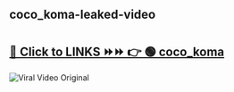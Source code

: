 
 ## coco_koma-leaked-video 

# <h2><a href="https://clipsfans.com/coco_koma&ref=git">🔗 Click to LINKS ⏩⏩ 👉 🟢 coco_koma </a></h2>

<a href="https://clipsfans.com/coco_koma&ref=git" rel="nofollow" data-target="animated-image.originalLink"><img src="https://i.ibb.co.com/xMMVF88/686577567.gif" alt="Viral Video Original" style="max-width: 100%; display: inline-block;" data-target="animated-image.originalImage"></a>
